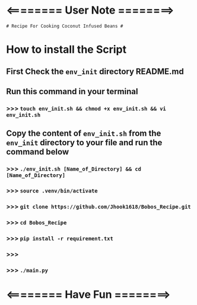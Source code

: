 # <======== User Note ========>

`# Recipe For Cooking Coconut Infused Beans #`

# How to install the Script

## First Check the `env_init` directory README.md

## Run this command in your terminal

### >>> `touch env_init.sh && chmod +x env_init.sh && vi env_init.sh`

## Copy the content of `env_init.sh` from the `env_init` directory to your file and run the command below

### >>> `./env_init.sh [Name_of_Directory] && cd [Name_of_Directory]`

### >>> `source .venv/bin/activate`

### >>> `git clone https://github.com/Jhook1618/Bobos_Recipe.git`

### >>> `cd Bobos_Recipe`

### >>> `pip install -r requirement.txt`

### >>> 

### >>> `./main.py`

# <======== Have Fun ========>

